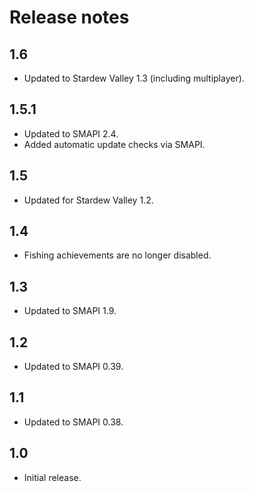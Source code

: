 # Release notes
## 1.6
* Updated to Stardew Valley 1.3 (including multiplayer).

## 1.5.1
* Updated to SMAPI 2.4.
* Added automatic update checks via SMAPI.

## 1.5
* Updated for Stardew Valley 1.2.

## 1.4
* Fishing achievements are no longer disabled.

## 1.3
* Updated to SMAPI 1.9.

## 1.2
* Updated to SMAPI 0.39.

## 1.1
* Updated to SMAPI 0.38.

## 1.0
* Initial release.
